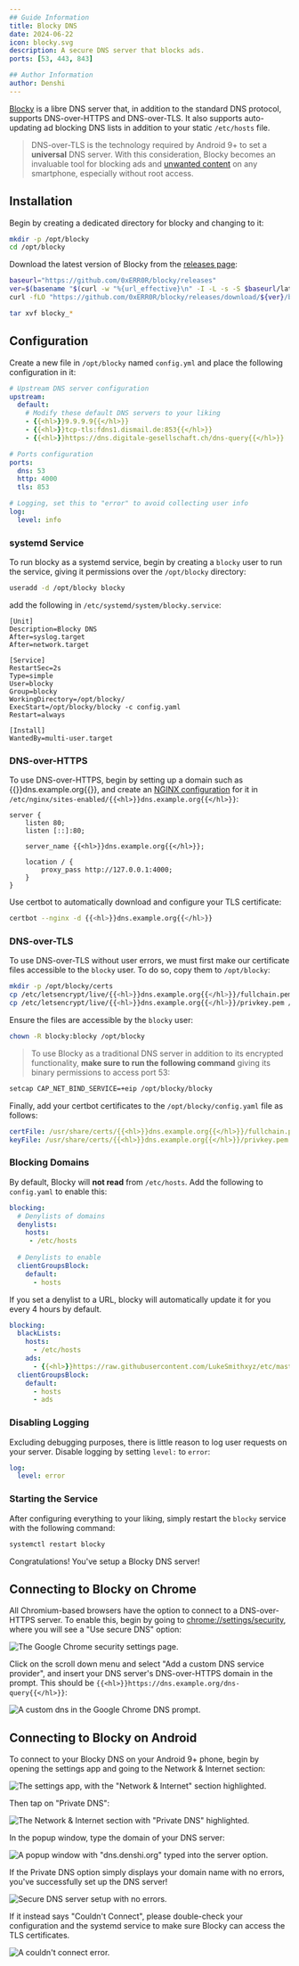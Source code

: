 ```yaml
---
## Guide Information
title: Blocky DNS
date: 2024-06-22
icon: blocky.svg
description: A secure DNS server that blocks ads.
ports: [53, 443, 843]

## Author Information
author: Denshi
---
```


[Blocky](https://0xerr0r.github.io/blocky/latest/) is a libre DNS server that, in addition to the standard DNS protocol, supports DNS-over-HTTPS and DNS-over-TLS. It also supports auto-updating ad blocking DNS lists in addition to your static `/etc/hosts` file. 

> DNS-over-TLS is the technology required by Android 9+ to set a **universal** DNS server. With this consideration, Blocky becomes an invaluable tool for blocking ads and [unwanted content](https://denshi.org/antiporn) on any smartphone, especially without root access.

## Installation

Begin by creating a dedicated directory for blocky and changing to it:

```sh
mkdir -p /opt/blocky
cd /opt/blocky
```

Download the latest version of Blocky from the [releases page](https://github.com/0xERR0R/blocky/releases/latest):

```sh
baseurl="https://github.com/0xERR0R/blocky/releases"
ver=$(basename "$(curl -w "%{url_effective}\n" -I -L -s -S $baseurl/latest -o /dev/null)")
curl -fLO "https://github.com/0xERR0R/blocky/releases/download/${ver}/blocky_${ver}_Linux_x86_64.tar.gz"

tar xvf blocky_*
```

## Configuration

Create a new file in `/opt/blocky` named `config.yml` and place the following configuration in it:

```yml
# Upstream DNS server configuration
upstream:
  default:
    # Modify these default DNS servers to your liking
    - {{<hl>}}9.9.9.9{{</hl>}}
    - {{<hl>}}tcp-tls:fdns1.dismail.de:853{{</hl>}}
    - {{<hl>}}https://dns.digitale-gesellschaft.ch/dns-query{{</hl>}}

# Ports configuration
ports:
  dns: 53
  http: 4000
  tls: 853

# Logging, set this to "error" to avoid collecting user info
log:
  level: info
```

### systemd Service

To run blocky as a systemd service, begin by creating a `blocky` user to run the service, giving it permissions over the `/opt/blocky` directory:

```sh
useradd -d /opt/blocky blocky
```

add the following in `/etc/systemd/system/blocky.service`:

```systemd
[Unit]
Description=Blocky DNS
After=syslog.target
After=network.target

[Service]
RestartSec=2s
Type=simple
User=blocky
Group=blocky
WorkingDirectory=/opt/blocky/
ExecStart=/opt/blocky/blocky -c config.yaml
Restart=always

[Install]
WantedBy=multi-user.target
```


### DNS-over-HTTPS

To use DNS-over-HTTPS, begin by setting up a domain such as {{<hl>}}dns.example.org{{</hl>}}, and create an [NGINX configuration](/server/nginx) for it in `/etc/nginx/sites-enabled/{{<hl>}}dns.example.org{{</hl>}}`:

```nginx
server {
    listen 80;
    listen [::]:80;

    server_name {{<hl>}}dns.example.org{{</hl>}};

    location / {
        proxy_pass http://127.0.0.1:4000;
    }
}
```

Use certbot to automatically download and configure your TLS certificate:

```sh
certbot --nginx -d {{<hl>}}dns.example.org{{</hl>}}
```

### DNS-over-TLS

To use DNS-over-TLS without user errors, we must first make our certificate files accessible to the `blocky` user. To do so, copy them to `/opt/blocky`:

```sh
mkdir -p /opt/blocky/certs
cp /etc/letsencrypt/live/{{<hl>}}dns.example.org{{</hl>}}/fullchain.pem /opt/blocky/certs
cp /etc/letsencrypt/live/{{<hl>}}dns.example.org{{</hl>}}/privkey.pem /opt/blocky/certs
```

Ensure the files are accessible by the `blocky` user:

```sh
chown -R blocky:blocky /opt/blocky
```

> To use Blocky as a traditional DNS server in addition to its encrypted functionality, **make sure to run the following command** giving its binary permissions to access port 53:

```sh
setcap CAP_NET_BIND_SERVICE=+eip /opt/blocky/blocky
```

Finally, add your certbot certificates to the `/opt/blocky/config.yaml` file as follows:

```yaml
certFile: /usr/share/certs/{{<hl>}}dns.example.org{{</hl>}}/fullchain.pem
keyFile: /usr/share/certs/{{<hl>}}dns.example.org{{</hl>}}/privkey.pem
``` 

### Blocking Domains

By default, Blocky will **not read** from `/etc/hosts`. Add the following to `config.yaml` to enable this:

```yaml
blocking:
  # Denylists of domains
  denylists:
    hosts:
     - /etc/hosts
  
  # Denylists to enable
  clientGroupsBlock:
    default:
      - hosts
```

If you set a denylist to a URL, blocky will automatically update it for you every 4 hours by default.

```yaml
blocking:
  blackLists:
    hosts:
      - /etc/hosts
    ads:
      - {{<hl>}}https://raw.githubusercontent.com/LukeSmithxyz/etc/master/ips{{</hl>}}
  clientGroupsBlock:
    default:
      - hosts
      - ads
```

### Disabling Logging

Excluding debugging purposes, there is little reason to log user requests on your server. Disable logging by setting `level:` to `error`:

```yaml
log:
  level: error
```

### Starting the Service

After configuring everything to your liking, simply restart the `blocky` service with the following command:

```sh
systemctl restart blocky
```

Congratulations! You've setup a Blocky DNS server!

## Connecting to Blocky on Chrome

All Chromium-based browsers have the option to connect to a DNS-over-HTTPS server.
To enable this, begin by going to [chrome://settings/security](chrome://settings/security), where you will see a "Use secure DNS" option:

![The Google Chrome security settings page.](g1-security.png)

Click on the scroll down menu and select "Add a custom DNS service provider", and insert your DNS server's DNS-over-HTTPS domain in the prompt. This should be `{{<hl>}}https://dns.example.org/dns-query{{</hl>}}`:

![A custom dns in the Google Chrome DNS prompt.](g2-inserting.png)

## Connecting to Blocky on Android

To connect to your Blocky DNS on your Android 9+ phone, begin by opening the settings app and going to the Network & Internet section:

![The settings app, with the "Network & Internet" section highlighted.](1-settings.png)

Then tap on "Private DNS":

![The Network & Internet section with "Private DNS" highlighted.](2-privatedns.png)

In the popup window, type the domain of your DNS server:

![A popup window with "dns.denshi.org" typed into the server option.](3-inserting.png)

If the Private DNS option simply displays your domain name with no errors, you've successfully set up the DNS server!

![Secure DNS server setup with no errors.](4-done.png)

If it instead says "Couldn't Connect", please double-check your configuration and the systemd service to make sure Blocky can access the TLS certificates.

![A couldn't connect error.](5-error.png)
